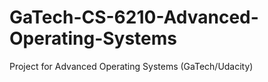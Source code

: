 # GaTech-CS-6210-Advanced-Operating-Systems
Project for Advanced Operating Systems (GaTech/Udacity)
